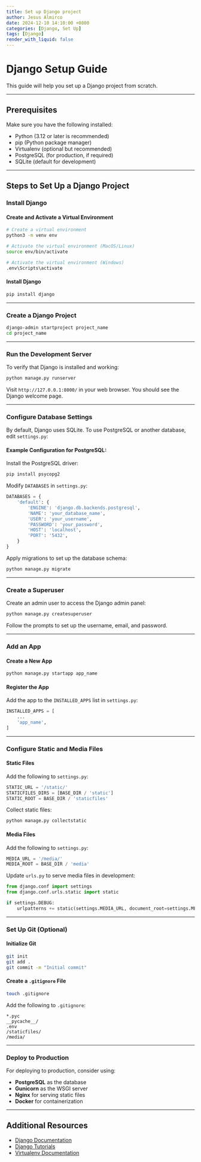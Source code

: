 ```yaml
---
title: Set up Django project
author: Jesus Almirco
date: 2024-12-10 14:10:00 +0800
categories: [Django, Set Up]
tags: [Django]
render_with_liquid: false
---
```

# Django Setup Guide

This guide will help you set up a Django project from scratch.

---

## Prerequisites

Make sure you have the following installed:

- Python (3.12 or later is recommended)
- pip (Python package manager)
- Virtualenv (optional but recommended)
- PostgreSQL (for production, if required)
- SQLite (default for development)

---

## Steps to Set Up a Django Project

### Install Django

#### Create and Activate a Virtual Environment

```bash
# Create a virtual environment
python3 -m venv env

# Activate the virtual environment (MacOS/Linux)
source env/bin/activate

# Activate the virtual environment (Windows)
.env\Scripts\activate
```

#### Install Django

```bash
pip install django
```

---

### Create a Django Project

```bash
django-admin startproject project_name
cd project_name
```

---

### Run the Development Server

To verify that Django is installed and working:

```bash
python manage.py runserver
```

Visit `http://127.0.0.1:8000/` in your web browser. You should see the Django welcome page.

---

### Configure Database Settings

By default, Django uses SQLite. To use PostgreSQL or another database, edit `settings.py`:

#### Example Configuration for PostgreSQL:

Install the PostgreSQL driver:
```bash
pip install psycopg2
```

Modify `DATABASES` in `settings.py`:

```python
DATABASES = {
    'default': {
        'ENGINE': 'django.db.backends.postgresql',
        'NAME': 'your_database_name',
        'USER': 'your_username',
        'PASSWORD': 'your_password',
        'HOST': 'localhost',
        'PORT': '5432',
    }
}
```

Apply migrations to set up the database schema:

```bash
python manage.py migrate
```

---

### Create a Superuser

Create an admin user to access the Django admin panel:

```bash
python manage.py createsuperuser
```

Follow the prompts to set up the username, email, and password.

---

### Add an App

#### Create a New App

```bash
python manage.py startapp app_name
```

#### Register the App

Add the app to the `INSTALLED_APPS` list in `settings.py`:

```python
INSTALLED_APPS = [
    ...
    'app_name',
]
```

---

### Configure Static and Media Files

#### Static Files

Add the following to `settings.py`:

```python
STATIC_URL = '/static/'
STATICFILES_DIRS = [BASE_DIR / 'static']
STATIC_ROOT = BASE_DIR / 'staticfiles'
```

Collect static files:

```bash
python manage.py collectstatic
```

#### Media Files

Add the following to `settings.py`:

```python
MEDIA_URL = '/media/'
MEDIA_ROOT = BASE_DIR / 'media'
```

Update `urls.py` to serve media files in development:

```python
from django.conf import settings
from django.conf.urls.static import static

if settings.DEBUG:
    urlpatterns += static(settings.MEDIA_URL, document_root=settings.MEDIA_ROOT)
```

---

### Set Up Git (Optional)

#### Initialize Git

```bash
git init
git add .
git commit -m "Initial commit"
```

#### Create a `.gitignore` File

```bash
touch .gitignore
```

Add the following to `.gitignore`:

```
*.pyc
__pycache__/
.env
/staticfiles/
/media/
```

---

### Deploy to Production

For deploying to production, consider using:

- **PostgreSQL** as the database
- **Gunicorn** as the WSGI server
- **Nginx** for serving static files
- **Docker** for containerization

---

## Additional Resources

- [Django Documentation](https://docs.djangoproject.com/en/stable/)
- [Django Tutorials](https://www.djangoproject.com/start/)
- [Virtualenv Documentation](https://virtualenv.pypa.io/en/stable/)

